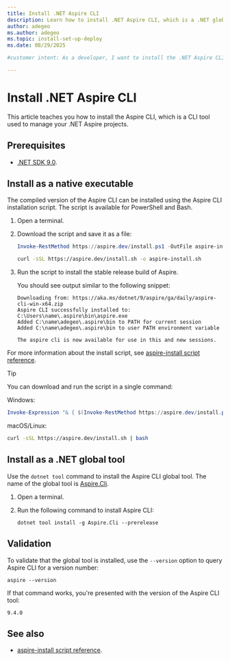 ```yaml
---
title: Install .NET Aspire CLI
description: Learn how to install .NET Aspire CLI, which is a .NET global tool. Use the .NET Aspire CLI to create, run, and manage .NET Aspire projects.
author: adegeo
ms.author: adegeo
ms.topic: install-set-up-deploy
ms.date: 08/29/2025

#customer intent: As a developer, I want to install the .NET Aspire CLI so that I can create, run, and manage .NET Aspire projects.

---
```


# Install .NET Aspire CLI

This article teaches you how to install the Aspire CLI, which is a CLI tool used to manage your .NET Aspire projects.

## Prerequisites

- [.NET SDK 9.0](https://dotnet.microsoft.com/download/dotnet/9.0).

## Install as a native executable

The compiled version of the Aspire CLI can be installed using the Aspire CLI installation script. The script is available for PowerShell and Bash.

01. Open a terminal.
01. Download the script and save it as a file:

    ```powershell
    Invoke-RestMethod https://aspire.dev/install.ps1 -OutFile aspire-install.ps1
    ```

    ```bash
    curl -sSL https://aspire.dev/install.sh -o aspire-install.sh
    ```

01. Run the script to install the stable release build of Aspire.

    You should see output similar to the following snippet:

    ```Output
    Downloading from: https://aka.ms/dotnet/9/aspire/ga/daily/aspire-cli-win-x64.zip
    Aspire CLI successfully installed to: C:\Users\name\.aspire\bin\aspire.exe
    Added C:\name\adegeo\.aspire\bin to PATH for current session
    Added C:\name\adegeo\.aspire\bin to user PATH environment variable
    
    The aspire cli is now available for use in this and new sessions.
    ```

For more information about the install script, see [aspire-install script reference](install-script-reference.md).

> [!TIP]
> You can download and run the script in a single command:
>
> Windows:
>
> ```powershell
> Invoke-Expression "& { $(Invoke-RestMethod https://aspire.dev/install.ps1) }"
> ```
>
> macOS/Linux:
>
> ```bash
> curl -sSL https://aspire.dev/install.sh | bash
> ```

## Install as a .NET global tool

Use the `dotnet tool` command to install the Aspire CLI global tool. The name of the global tool is [Aspire.Cli](https://www.nuget.org/packages/Aspire.CLI).

01. Open a terminal.
01. Run the following command to install Aspire CLI:

    ```dotnetcli
    dotnet tool install -g Aspire.Cli --prerelease
    ```

## Validation

To validate that the global tool is installed, use the `--version` option to query Aspire CLI for a version number:

```Aspire
aspire --version
```

If that command works, you're presented with the version of the Aspire CLI tool:

```Aspire
9.4.0
```

## See also

- [aspire-install script reference](install-script-reference.md).
